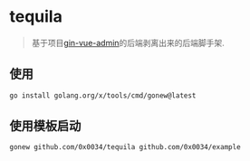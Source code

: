 # tequila

> 基于项目[gin-vue-admin](https://github.com/flipped-aurora/gin-vue-admin)的后端剥离出来的后端脚手架.


## 使用


```bash
go install golang.org/x/tools/cmd/gonew@latest
```

## 使用模板启动

```bash
gonew github.com/0x0034/tequila github.com/0x0034/example 
```